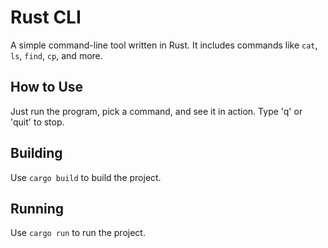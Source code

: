 # Rust CLI

A simple command-line tool written in Rust. It includes commands like `cat`, `ls`, `find`, `cp`, and more.

## How to Use

Just run the program, pick a command, and see it in action. Type 'q' or 'quit' to stop.

## Building

Use `cargo build` to build the project.

## Running

Use `cargo run` to run the project.